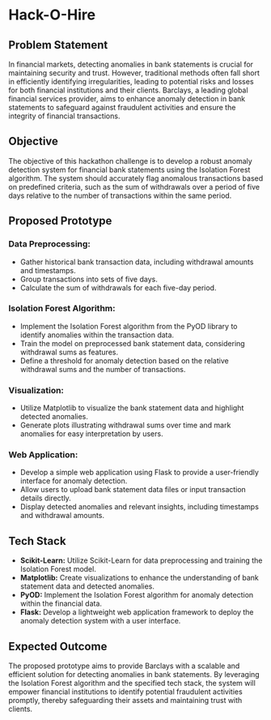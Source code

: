 # Hack-O-Hire

## Problem Statement

In financial markets, detecting anomalies in bank statements is crucial for maintaining security and trust. However, traditional methods often fall short in efficiently identifying irregularities, leading to potential risks and losses for both financial institutions and their clients. Barclays, a leading global financial services provider, aims to enhance anomaly detection in bank statements to safeguard against fraudulent activities and ensure the integrity of financial transactions.

## Objective

The objective of this hackathon challenge is to develop a robust anomaly detection system for financial bank statements using the Isolation Forest algorithm. The system should accurately flag anomalous transactions based on predefined criteria, such as the sum of withdrawals over a period of five days relative to the number of transactions within the same period.

## Proposed Prototype

### Data Preprocessing:

- Gather historical bank transaction data, including withdrawal amounts and timestamps.
- Group transactions into sets of five days.
- Calculate the sum of withdrawals for each five-day period.

### Isolation Forest Algorithm:

- Implement the Isolation Forest algorithm from the PyOD library to identify anomalies within the transaction data.
- Train the model on preprocessed bank statement data, considering withdrawal sums as features.
- Define a threshold for anomaly detection based on the relative withdrawal sums and the number of transactions.

### Visualization:

- Utilize Matplotlib to visualize the bank statement data and highlight detected anomalies.
- Generate plots illustrating withdrawal sums over time and mark anomalies for easy interpretation by users.

### Web Application:

- Develop a simple web application using Flask to provide a user-friendly interface for anomaly detection.
- Allow users to upload bank statement data files or input transaction details directly.
- Display detected anomalies and relevant insights, including timestamps and withdrawal amounts.

## Tech Stack

- **Scikit-Learn:** Utilize Scikit-Learn for data preprocessing and training the Isolation Forest model.
- **Matplotlib:** Create visualizations to enhance the understanding of bank statement data and detected anomalies.
- **PyOD:** Implement the Isolation Forest algorithm for anomaly detection within the financial data.
- **Flask:** Develop a lightweight web application framework to deploy the anomaly detection system with a user interface.

## Expected Outcome

The proposed prototype aims to provide Barclays with a scalable and efficient solution for detecting anomalies in bank statements. By leveraging the Isolation Forest algorithm and the specified tech stack, the system will empower financial institutions to identify potential fraudulent activities promptly, thereby safeguarding their assets and maintaining trust with clients.

